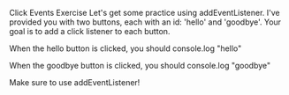 Click Events Exercise
Let's get some practice using addEventListener. I've provided you with two buttons, each with an id: 'hello' and 'goodbye'.  Your goal is to add a click listener to each button. 

When the hello button is clicked, you should console.log "hello"

When the goodbye button is clicked, you should console.log "goodbye"

Make sure to use addEventListener!
